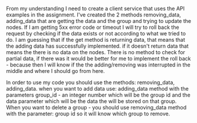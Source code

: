 From my understanding I need to create a client service that uses the API examples in the assignment.
I've created the 2 methods removing_data, adding_data that are getting the data and the group and trying to update the nodes.
If I am getting 5xx error code or timeout I will try to roll back the request by checking if the data exists or not according to what we tried to do.
I am guessing that if the get method is returning data, that means that the adding data has successfully implemented. if it doesn't return data that means the there is no data on the nodes.
There is no method to check for partial data, if there was it would be better for me to implement the roll back - because then I will know if the the adding/removing was interrupted in the middle and where I should go from here.

In order to use my code you should use the methods: removing_data, adding_data.
when you want to add data use: adding_data method with the parameters group_id - an integer number which will be the group id and the data parameter which will be the data the will be stored on that group.
When you want to delete a group - you should use removing_data method with the parameter: group id so it will know which group to remove.